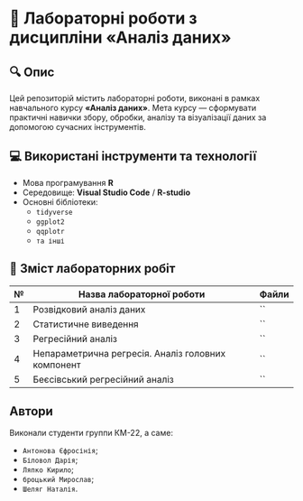 # 📌 Лабораторні роботи з дисципліни «Аналіз даних»

## 🔍 Опис

Цей репозиторій містить лабораторні роботи, виконані в рамках навчального курсу **«Аналіз даних»**. Мета курсу — сформувати практичні навички збору, обробки, аналізу та візуалізації даних за допомогою сучасних інструментів.

## 💻 Використані інструменти та технології

- Мова програмування **R**
- Середовище: **Visual Studio Code** / **R-studio**
- Основні бібліотеки:
  - `tidyverse`
  - `ggplot2`
  - `qqplotr`
  - `та інші`

## 📝 Зміст лабораторних робіт

| № | Назва лабораторної роботи                                 | Файли |
|---|-----------------------------------------------------------|-------|
| 1 | Розвiдковий аналiз даних                                  |  ``   |
| 2 | Статистичне виведення                                     |  ``   |
| 3 | Регресiйний аналiз                                        |  ``   |
| 4 | Непараметрична регресiя. Аналiз головних компонент        |  ``   |
| 5 | Беєсiвський регресiйний аналiз                            |  ``   |

## Автори

Виконали студенти группи КМ-22, а саме:
  - `Антонова Єфросінія`;
  -  `Біловол Дарія`;
  -  `Ляпко Кирило`;
  -  `броцький Мирослав`;
  -  `Шеляг Наталія`.

